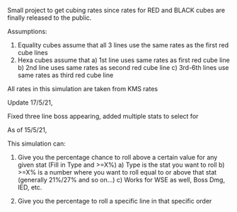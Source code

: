 Small project to get cubing rates since rates for RED and BLACK cubes are finally released to the public.

Assumptions:
1. Equality cubes assume that all 3 lines use the same rates as the first red cube lines
2. Hexa cubes assume that 
    a) 1st line uses same rates as first red cube line
    b) 2nd line uses same rates as second red cube line
    c) 3rd-6th lines use same rates as third red cube line

All rates in this simulation are taken from KMS rates

Update 17/5/21,

Fixed three line boss appearing, added multiple stats to select for


As of 15/5/21,

This simulation can:

1. Give you the percentage chance to roll above a certain value for any given stat (Fill in Type and >=X%)
    a) Type is the stat you want to roll
    b) >=X% is a number where you want to roll equal to or above that stat (generally 21%/27% and so on...)
    c) Works for WSE as well, Boss Dmg, IED, etc.

2. Give you the percentage to roll a specific line in that specific order

